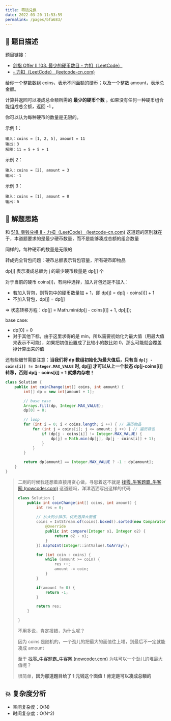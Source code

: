 ```yaml
---
title: 零钱兑换
date: 2022-03-20 11:53:59
permalink: /pages/bfa683/
---
```


## 📃 题目描述

题目链接：

- [剑指 Offer II 103. 最少的硬币数目 - 力扣（LeetCode）](https://leetcode.cn/problems/gaM7Ch/)
- [ - 力扣（LeetCode） (leetcode-cn.com)](https://leetcode-cn.com/problems/coin-change/)

给你一个整数数组 coins，表示不同面额的硬币；以及一个整数 amount，表示总金额。

计算并返回可以凑成总金额所需的 **最少的硬币个数** 。如果没有任何一种硬币组合能组成总金额，返回 -1 。

你可以认为每种硬币的数量是无限的。

示例 1：

```
输入：coins = [1, 2, 5], amount = 11
输出：3 
解释：11 = 5 + 5 + 1
```

示例 2：

```
输入：coins = [2], amount = 3
输出：-1
```

示例 3：

```
输入：coins = [1], amount = 0
输出：0
```

## 🔔 解题思路

和 [518. 零钱兑换 II - 力扣（LeetCode） (leetcode-cn.com)](https://leetcode-cn.com/problems/coin-change-2/) 这道题的区别就在于，本道题要求的是最少硬币数量，而不是能够凑成总额的组合数量

同样的，每种硬币的数量是无限的

转成完全背包问题：硬币总额表示背包容量，所有硬币即物品

dp[j] 表示凑成总额为 j 的最少硬币数量是 dp[j] 个

对于当前的硬币 coins[i]，有两种选择，加入背包还是不加入：

- 若加入背包，则背包中的硬币数量加 + 1，即 dp[j] = dp[j - coins[i]] + 1
- 不加入背包，dp[j] = dp[j]

=> 状态转移方程：dp[j] = Math.min(dp[j - coins[i]] + 1, dp[j]);

base case: 

- dp[0] = 0
- 对于其他下标，由于这里求得的是 min，所以需要初始化为最大值（用最大值来表示不可能），如果把初值设置成了比较小的数比如 0，那么可能就会覆盖掉计算出来的值 

还有些细节需要注意：**当我们将 dp 数组初始化为最大值后，只有当 `dp[j - coins[i]] != Integer.MAX_VALUE` 时, dp[j] 才可以从上一个状态 dp[j-coins[i]] 转移，否则 dp[j - coins[i]] + 1 就爆内存啦！**


```java
class Solution {
    public int coinChange(int[] coins, int amount) {
        int[] dp = new int[amount + 1];

        // base case
        Arrays.fill(dp, Integer.MAX_VALUE);
        dp[0] = 0;

        // loop
        for (int i = 0; i < coins.length; i ++) { // 遍历物品
            for (int j = coins[i]; j <= amount; j ++) { // 遍历背包
                if (dp[j - coins[i]] != Integer.MAX_VALUE) {
                    dp[j] = Math.min(dp[j], dp[j - coins[i]] + 1);
                }
            }
        }

        return dp[amount] == Integer.MAX_VALUE ? -1 : dp[amount];
    }
}
```

> 二刷的时候我还想着直接用贪心做，寻思着这不就是 [找零_牛客题霸_牛客网 (nowcoder.com)](https://www.nowcoder.com/practice/944e5ca0ea88471fbfa73061ebe95728?tpId=137&tqId=33900&companyId=665&rp=1&ru=%2Fcompany%2Fhome%2Fcode%2F665&qru=%2Fta%2Fexam-bytedance%2Fquestion-ranking&tab=answerKey) 这道题吗，洋洋洒洒写出这样的代码
>
> ```java
> class Solution {
>     public int coinChange(int[] coins, int amount) {
>         int res = 0;
> 		
>         // 从大到小排序，优先选择大面值
>         coins = IntStream.of(coins).boxed().sorted(new Comparator<Integer>() {
>             @Override
>             public int compare(Integer o1, Integer o2) {
>                 return o2 - o1;
>             }
>         }).mapToInt(Integer::intValue).toArray();
> 
>         for (int coin : coins) {
>             while (amount >= coin) {
>                 res ++;
>                 amount -= coin;
>             }
>         }
> 
>         if(amount != 0) {
>             return -1;
>         }
> 
>         return res;
>     }
> 
> }
> ```
>
> 不用多说，肯定报错，为什么呢？
>
> 因为 coins 是随机的，一个劲儿的把最大的面值往上堆，到最后不一定就能凑成 amount
>
> 至于 [找零_牛客题霸_牛客网 (nowcoder.com)](https://www.nowcoder.com/practice/944e5ca0ea88471fbfa73061ebe95728?tpId=137&tqId=33900&companyId=665&rp=1&ru=%2Fcompany%2Fhome%2Fcode%2F665&qru=%2Fta%2Fexam-bytedance%2Fquestion-ranking&tab=answerKey) 为啥可以一个劲儿的堆最大值呢？
>
> 很简单，**因为那道题目给了 1 元钱这个面值！肯定是可以凑成总额的**

## 💥 复杂度分析

- 空间复杂度：O(N)
- 时间复杂度：O(N^2)

